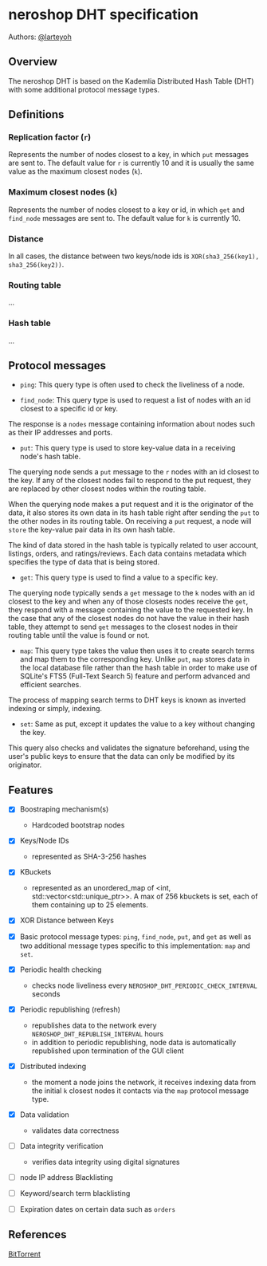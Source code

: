 # neroshop DHT specification

Authors: [@larteyoh](https://github.com/larteyoh)

## Overview
The neroshop DHT is based on the Kademlia Distributed Hash Table (DHT) with some additional protocol message types.



## Definitions

### Replication factor (`r`)
Represents the number of nodes closest to a key, in which `put` messages are sent to.
The default value for `r` is currently 10 and it is usually the same value as the maximum closest nodes (`k`).

###  Maximum closest nodes (`k`)
Represents the number of nodes closest to a key or id, in which `get` and `find_node` messages are sent to. The default value for `k` is currently 10.

### Distance

In all cases, the distance between two keys/node ids is `XOR(sha3_256(key1),
sha3_256(key2))`.

### Routing table
...

### Hash table
...



## Protocol messages

* `ping`: This query type is often used to check the liveliness of a node.

* `find_node`: This query type is used to request a list of nodes with an id closest to a specific id or key.

The response is a `nodes` message containing information about nodes such as their IP addresses and ports.


* `put`: This query type is used to store key-value data in a receiving node's hash table. 

The querying node sends a `put` message to the `r` nodes with an id closest to the key.
If any of the closest nodes fail to respond to the put request, they are replaced by other closest nodes within the routing table.

When the querying node makes a put request and it is the originator of the data, it also stores its own data in its hash table right after sending the `put` to the other nodes in its routing table.
On receiving a `put` request, a node will `store` the key-value pair data in its own hash table.

The kind of data stored in the hash table is typically related to user account, listings, orders, and ratings/reviews. 
Each data contains metadata which specifies the type of data that is being stored.


* `get`: This query type is used to find a value to a specific key. 

The querying node typically sends a `get` message to the `k` nodes with an id closest to the key and when any of those closests nodes receive the `get`, they respond with a message containing the value to the requested key. In the case that any of the closest nodes do not have the value in their hash table, they attempt to send `get` messages to the closest nodes in their routing table until the value is found or not.


* `map`: This query type takes the value then uses it to create search terms and map them to the corresponding key.
Unlike `put`, `map` stores data in the local database file rather than the hash table in order to make use of SQLite's FTS5 (Full-Text Search 5) feature and perform advanced and efficient searches.

The process of mapping search terms to DHT keys is known as inverted indexing or simply, indexing.


* `set`: Same as put, except it updates the value to a key without changing the key.

This query also checks and validates the signature beforehand, using the user's public keys to ensure that the data can only be modified by its originator.



## Features
- [x] Boostraping mechanism(s)
    - Hardcoded bootstrap nodes
- [x] Keys/Node IDs
    - represented as SHA-3-256 hashes
- [x] KBuckets
    - represented as an unordered_map of <int, std::vector<std::unique_ptr<Node>>>. A max of 256 kbuckets is set, each of them containing up to 25 elements.
- [x] XOR Distance between Keys
- [x] Basic protocol message types: `ping`, `find_node`, `put`, and `get` as well as two additional message types specific to this implementation: `map` and `set`.
- [x] Periodic health checking
    - checks node liveliness every `NEROSHOP_DHT_PERIODIC_CHECK_INTERVAL` seconds
- [x] Periodic republishing (refresh)
    - republishes data to the network every `NEROSHOP_DHT_REPUBLISH_INTERVAL` hours
    - in addition to periodic republishing, node data is automatically republished upon termination of the GUI client
- [x] Distributed indexing
    - the moment a node joins the network, it receives indexing data from the initial `k` closest nodes it contacts via the `map` protocol message type.
- [x] Data validation
    - validates data correctness
- [ ] Data integrity verification
    - verifies data integrity using digital signatures
- [ ] node IP address Blacklisting
- [ ] Keyword/search term blacklisting
- [ ] Expiration dates on certain data such as `orders`


## References

[BitTorrent](http://bittorrent.org/beps/bep_0005.html)
